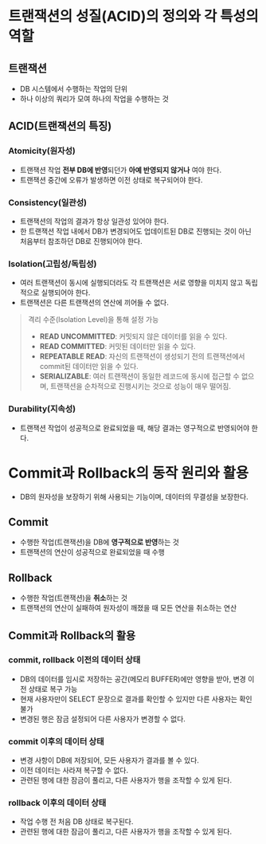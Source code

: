 # 트랜잭션의 성질(ACID)의 정의와 각 특성의 역할
## 트랜잭션
- DB 시스템에서 수행하는 작업의 단위
- 하나 이상의 쿼리가 모여 하나의 작업을 수행하는 것

## ACID(트랜잭션의 특징)
### Atomicity(원자성)
- 트랜잭션 작업 **전부 DB에 반영**되던가 **아예 반영되지 않거나** 여야 한다.
- 트랜잭션 중간에 오류가 발생하면 이전 상태로 복구되어야 한다.

### Consistency(일관성)
- 트랜잭션의 작업의 결과가 항상 일관성 있어야 한다.
- 한 트랜잭션 작업 내에서 DB가 변경되어도 업데이트된 DB로 진행되는 것이 아닌 처음부터 참조하던 DB로 진행되어야 한다.

### Isolation(고립성/독립성)
- 여러 트랜잭션이 동시에 실행되더라도 각 트랜잭션은 서로 영향을 미치지 않고 독립적으로 실행되어야 한다.
- 트랜잭션은 다른 트랜잭션의 연산에 끼어들 수 없다.

> 격리 수준(Isolation Level)을 통해 설정 가능
> - **READ UNCOMMITTED**: 커밋되지 않은 데이터를 읽을 수 있다.
> - **READ COMMITTED**: 커밋된 데이터만 읽을 수 있다.
> - **REPEATABLE READ**: 자신의 트랜잭션이 생성되기 전의 트랜잭션에서 commit된 데이터만 읽을 수 있다.
> - **SERIALIZABLE**: 여러 트랜잭션이 동일한 레코드에 동시에 접근할 수 없으며, 트랜잭션을 순차적으로 진행시키는 것으로 성능이 매우 떨어짐.

### Durability(지속성)
- 트랜잭션 작업이 성공적으로 완료되었을 때, 해당 결과는 영구적으로 반영되어야 한다.

# Commit과 Rollback의 동작 원리와 활용
- DB의 원자성을 보장하기 위해 사용되는 기능이며, 데이터의 무결성을 보장한다.

## Commit
- 수행한 작업(트랜잭션)을 DB에 **영구적으로 반영**하는 것
- 트랜잭션의 연산이 성공적으로 완료되었을 때 수행

## Rollback
- 수행한 작업(트랜잭션)을 **취소**하는 것
- 트랜잭션의 연산이 실패하여 원자성이 깨졌을 때 모든 연산을 취소하는 연산

## Commit과 Rollback의 활용
### commit, rollback 이전의 데이터 상태
- DB의 데이터를 임시로 저장하는 공간(메모리 BUFFER)에만 영향을 받아, 변경 이전 상태로 복구 가능
- 현재 사용자만이 SELECT 문장으로 결과를 확인할 수 있지만 다른 사용자는 확인 불가
- 변경된 행은 잠금 설정되어 다른 사용자가 변경할 수 없다.

### commit 이후의 데이터 상태
- 변경 사항이 DB에 저장되어, 모든 사용자가 결과를 볼 수 있다.
- 이전 데이터는 사라져 복구할 수 없다.
- 관련된 행에 대한 잠금이 풀리고, 다른 사용자가 행을 조작할 수 있게 된다.

### rollback 이후의 데이터 상태
- 작업 수행 전 처음 DB 상태로 복구된다.
- 관련된 행에 대한 잠금이 풀리고, 다른 사용자가 행을 조작할 수 있게 된다.
